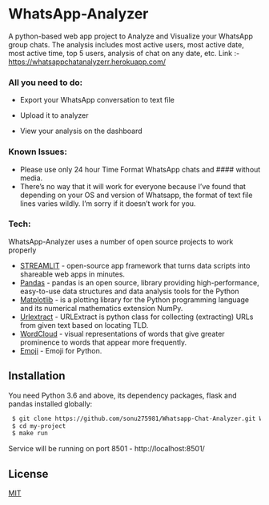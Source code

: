 
# WhatsApp-Analyzer

A python-based web app project to Analyze and Visualize your WhatsApp group chats. The analysis includes most active users, most active date, most active time, top 5 users, analysis of chat on any date, etc.
Link :- https://whatsappchatanalyzerr.herokuapp.com/ 

### All you need to do:

- Export your WhatsApp conversation to text file

- Upload it to analyzer

- View your analysis on the dashboard

### Known Issues:
- Please use only 24 hour Time Format WhatsApp chats and  #### without media.
- There’s no way that it will work for everyone because I’ve found that depending on your OS and version of Whatsapp, the format of text file lines varies wildly. I’m sorry if it doesn’t work for you.

### Tech:
WhatsApp-Analyzer uses a number of open source projects to work properly


 - [STREAMLIT](https://streamlit.io/) - open-source app framework that turns data scripts into shareable web apps in minutes.
 - [Pandas](https://pandas.pydata.org/) - pandas is an open source, library providing high-performance, easy-to-use data structures and data analysis tools for the Python
 - [Matplotlib](https://matplotlib.org/) - is a plotting library for the Python programming language and its numerical mathematics extension NumPy.
 - [Urlextract](https://urlextract.readthedocs.io/en/latest/urlextract.html) - URLExtract is python class for collecting (extracting) URLs from given text based on locating TLD.
 - [WordCloud](https://in.mathworks.com/help/textanalytics/ref/ldamodel.wordcloud.html) - visual representations of words that give greater prominence to words that appear more frequently.
- [Emoji](https://pypi.org/project/emoji/) - Emoji for Python.

  
## Installation

You need Python 3.6 and above, its dependency packages, flask and pandas installed globally:

```bash
 $ git clone https://github.com/sonu275981/Whatsapp-Chat-Analyzer.git Whatsapp-Chat-Analyzer
 $ cd my-project
 $ make run
```

Service will be running on port 8501 - http://localhost:8501/    
## License

[MIT](https://choosealicense.com/licenses/mit/)

  
